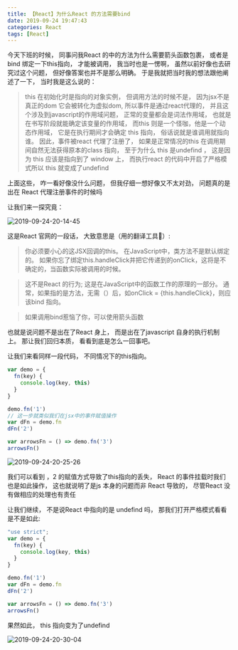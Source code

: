 ```yaml
---
title: 【React】为什么React 的方法需要bind
date: 2019-09-24 19:47:43
categories: React
tags: [React]
---
```


今天下班的时候， 同事问我React 的中的方法为什么需要箭头函数包裹， 或者是bind 绑定一下this指向， 才能被调用， 我当时也是一愣啊， 虽然以前好像也去研究过这个问题， 但好像答案也并不是那么明确。 于是我就把当时我的想法跟他阐述了一下， 当时我是这么说的： 
> this 在初始化时是指向的对象实例， 但调用方法的时候不是， 因为jsx不是真正的dom 它会被转化为虚拟dom, 所以事件是通过react代理的， 并且这个涉及到javascript的作用域问题， 正常的变量都会是词法作用域， 也就是在书写阶段就能确定该变量的作用域， 而this 则是一个怪咖，他是一个动态作用域， 它是在执行期间才会确定 this 指向， 俗话说就是谁调用就指向谁。 因此，事件被react 代理了注册了， 如果是正常情况的this 在调用期间自然无法获得原本的class 指向， 至于为什么 this 是undefind ， 这是因为 this 应该是指向到了 window 上， 而执行react 的代码中开启了严格模式所以 this 就变成了undefind

上面这些， 咋一看好像没什么问题， 但我仔细一想好像又不太对劲， 问题真的是出在 React 代理注册事件的时候吗

让我们来一探究竟：

![2019-09-24-20-14-45](http://img.nixiaolei.com/2019-09-24-20-14-45.png)


这是React 官网的一段话， 大致意思是（用的翻译工具🐶）:
> 你必须要小心的这JSX回调的this。 在JavaScript中，类方法不是默认绑定的。 如果你忘了绑定this.handleClick并把它传递到的onClick，这将是不确定的，当函数实际被调用的时候。

> 这不是React 的行为; 这是在JavaScript中的函数工作的原理的一部分。 通常，如果指的是方法，无需（）后，如onClick = {this.handleClick}，则应该bind 指向。

> 如果调用bind惹恼了你，可以使用箭头函数

也就是说问题不是出在了React 身上， 而是出在了javascript 自身的执行机制上。 那让我们回归本质， 看看到底是怎么一回事吧。

让我们来看同样一段代码， 不同情况下的this指向。


```js
var demo = {
  fn(key) {
    console.log(key, this)
  }
}

demo.fn('1')
// 这一步就类似我们在jsx中的事件赋值操作
var dFn = demo.fn
dFn('2')

var arrowsFn = () => demo.fn('3')
arrowsFn()
```

![2019-09-24-20-25-26](http://img.nixiaolei.com/2019-09-24-20-25-26.png)



我们可以看到 ，2 的赋值方式导致了this指向的丢失， React 的事件挂载时我们也是如此操作， 这也就说明了是js 本身的问题而非 React 导致的， 尽管React 没有做相应的处理也有责任


让我们继续， 不是说React 中指向的是 undefind 吗， 那我们打开严格模式看看是不是如此: 

```js
"use strict";
var demo = {
  fn(key) {
    console.log(key, this)
  }
}

demo.fn('1')
var dFn = demo.fn
dFn('2')

var arrowsFn = () => demo.fn('3')
arrowsFn()
```

果然如此， this 指向变为了undefind

![2019-09-24-20-30-04](http://img.nixiaolei.com/2019-09-24-20-30-04.png)


